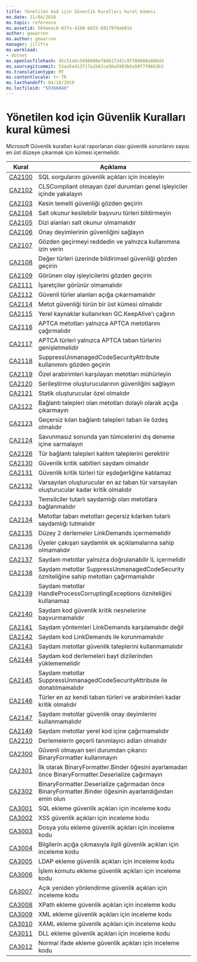 ```yaml
---
title: Yönetilen kod için Güvenlik Kuralları kural kümesi
ms.date: 11/04/2016
ms.topic: reference
ms.assetid: 564aeac6-03fa-41b0-b655-88179f0ab01b
author: gewarren
ms.author: gewarren
manager: jillfra
ms.workload:
- dotnet
ms.openlocfilehash: 45c51a6c5496686ef84b17341c97f00680a80bdd
ms.sourcegitcommit: 53aa5a413717a1b62ca56a5983b6a50f7f0663b3
ms.translationtype: MT
ms.contentlocale: tr-TR
ms.lasthandoff: 04/18/2019
ms.locfileid: "59366048"
---
```

# <a name="security-rules-rule-set-for-managed-code"></a>Yönetilen kod için Güvenlik Kuralları kural kümesi
Microsoft Güvenlik kuralları kural raporlanan olası güvenlik sorunlarını sayısı en üst düzeye çıkarmak için kümesi içermelidir.

|Kural|Açıklama|
|----------|-----------------|
|[CA2100](../code-quality/ca2100-review-sql-queries-for-security-vulnerabilities.md)|SQL sorgularını güvenlik açıkları için inceleyin|
|[CA2102](../code-quality/ca2102-catch-non-clscompliant-exceptions-in-general-handlers.md)|CLSCompliant olmayan özel durumları genel işleyiciler içinde yakalayın|
|[CA2103](../code-quality/ca2103-review-imperative-security.md)|Kesin temelli güvenliği gözden geçirin|
|[CA2104](../code-quality/ca2104-do-not-declare-read-only-mutable-reference-types.md)|Salt okunur kesilebilir başvuru türleri bildirmeyin|
|[CA2105](../code-quality/ca2105-array-fields-should-not-be-read-only.md)|Dizi alanları salt okunur olmamalıdır|
|[CA2106](../code-quality/ca2106-secure-asserts.md)|Onay deyimlerinin güvenliğini sağlayın|
|[CA2107](../code-quality/ca2107-review-deny-and-permit-only-usage.md)|Gözden geçirmeyi reddedin ve yalnızca kullanımına izin verin|
|[CA2108](../code-quality/ca2108-review-declarative-security-on-value-types.md)|Değer türleri üzerinde bildirimsel güvenliği gözden geçirin|
|[CA2109](../code-quality/ca2109-review-visible-event-handlers.md)|Görünen olay işleyicilerini gözden geçirin|
|[CA2111](../code-quality/ca2111-pointers-should-not-be-visible.md)|İşaretçiler görünür olmamalıdır|
|[CA2112](../code-quality/ca2112-secured-types-should-not-expose-fields.md)|Güvenli türler alanları açığa çıkarmamalıdır|
|[CA2114](../code-quality/ca2114-method-security-should-be-a-superset-of-type.md)|Metot güvenliği türün bir üst kümesi olmalıdır|
|[CA2115](../code-quality/ca2115-call-gc-keepalive-when-using-native-resources.md)|Yerel kaynaklar kullanırken GC.KeepAlive'ı çağırın|
|[CA2116](../code-quality/ca2116-aptca-methods-should-only-call-aptca-methods.md)|APTCA metotları yalnızca APTCA metotlarını çağırmalıdır|
|[CA2117](../code-quality/ca2117-aptca-types-should-only-extend-aptca-base-types.md)|APTCA türleri yalnızca APTCA taban türlerini genişletmelidir|
|[CA2118](../code-quality/ca2118-review-suppressunmanagedcodesecurityattribute-usage.md)|SuppressUnmanagedCodeSecurityAttribute kullanımını gözden geçirin|
|[CA2119](../code-quality/ca2119-seal-methods-that-satisfy-private-interfaces.md)|Özel arabirimleri karşılayan metotları mühürleyin|
|[CA2120](../code-quality/ca2120-secure-serialization-constructors.md)|Serileştirme oluşturucularının güvenliğini sağlayın|
|[CA2121](../code-quality/ca2121-static-constructors-should-be-private.md)|Statik oluşturucular özel olmalıdır|
|[CA2122](../code-quality/ca2122-do-not-indirectly-expose-methods-with-link-demands.md)|Bağlantı talepleri olan metotları dolaylı olarak açığa çıkarmayın|
|[CA2123](../code-quality/ca2123-override-link-demands-should-be-identical-to-base.md)|Geçersiz kılan bağlantı talepleri taban ile özdeş olmalıdır|
|[CA2124](../code-quality/ca2124-wrap-vulnerable-finally-clauses-in-outer-try.md)|Savunmasız sonunda yan tümcelerini dış deneme içine sarmalayın|
|[CA2126](../code-quality/ca2126-type-link-demands-require-inheritance-demands.md)|Tür bağlantı talepleri kalıtım taleplerini gerektirir|
|[CA2130](../code-quality/ca2130-security-critical-constants-should-be-transparent.md)|Güvenlik kritik sabitleri saydam olmalıdır|
|[CA2131](../code-quality/ca2131-security-critical-types-may-not-participate-in-type-equivalence.md)|Güvenlik kritik türleri tür eşdeğerliğine katılamaz|
|[CA2132](../code-quality/ca2132-default-constructors-must-be-at-least-as-critical-as-base-type-default-constructors.md)|Varsayılan oluşturucular en az taban tür varsayılan oluşturucular kadar kritik olmalıdır|
|[CA2133](../code-quality/ca2133-delegates-must-bind-to-methods-with-consistent-transparency.md)|Temsilciler tutarlı saydamlığı olan metotlara bağlanmalıdır|
|[CA2134](../code-quality/ca2134-methods-must-keep-consistent-transparency-when-overriding-base-methods.md)|Metotlar taban metotları geçersiz kılarken tutarlı saydamlığı tutmalıdır|
|[CA2135](../code-quality/ca2135-level-2-assemblies-should-not-contain-linkdemands.md)|Düzey 2 derlemeler LinkDemands içermemelidir|
|[CA2136](../code-quality/ca2136-members-should-not-have-conflicting-transparency-annotations.md)|Üyeler çakışan saydamlık ek açıklamalarına sahip olmamalıdır|
|[CA2137](../code-quality/ca2137-transparent-methods-must-contain-only-verifiable-il.md)|Saydam metotlar yalnızca doğrulanabilir IL içermelidir|
|[CA2138](../code-quality/ca2138-transparent-methods-must-not-call-methods-with-the-suppressunmanagedcodesecurity-attribute.md)|Saydam metotlar SuppressUnmanagedCodeSecurity özniteliğine sahip metotları çağırmamalıdır|
|[CA2139](../code-quality/ca2139-transparent-methods-may-not-use-the-handleprocesscorruptingexceptions-attribute.md)|Saydam metotlar HandleProcessCorruptingExceptions özniteliğini kullanamaz|
|[CA2140](../code-quality/ca2140-transparent-code-must-not-reference-security-critical-items.md)|Saydam kod güvenlik kritik nesnelerine başvurmamalıdır|
|[CA2141](../code-quality/ca2141-transparent-methods-must-not-satisfy-linkdemands.md)|Saydam yöntemleri LinkDemands karşılamalıdır değil|
|[CA2142](../code-quality/ca2142-transparent-code-should-not-be-protected-with-linkdemands.md)|Saydam kod LinkDemands ile korunmamalıdır|
|[CA2143](../code-quality/ca2143-transparent-methods-should-not-use-security-demands.md)|Saydam metotlar güvenlik taleplerini kullanmamalıdır|
|[CA2144](../code-quality/ca2144-transparent-code-should-not-load-assemblies-from-byte-arrays.md)|Saydam kod derlemeleri bayt dizilerinden yüklememelidir|
|[CA2145](../code-quality/ca2145-transparent-methods-should-not-be-decorated-with-the-suppressunmanagedcodesecurityattribute.md)|Saydam metotlar SuppressUnmanagedCodeSecurityAttribute ile donatılmamalıdır|
|[CA2146](../code-quality/ca2146-types-must-be-at-least-as-critical-as-their-base-types-and-interfaces.md)|Türler en az kendi taban türleri ve arabirimleri kadar kritik olmalıdır|
|[CA2147](../code-quality/ca2147-transparent-methods-may-not-use-security-asserts.md)|Saydam metotlar güvenlik onay deyimlerini kullanmamalıdır|
|[CA2149](../code-quality/ca2149-transparent-methods-must-not-call-into-native-code.md)|Saydam metotlar yerel kod içine çağırmamalıdır|
|[CA2210](../code-quality/ca2210-assemblies-should-have-valid-strong-names.md)|Derlemelerin geçerli tanımlayıcı adları olmalıdır|
|[CA2300](ca2300-do-not-use-insecure-deserializer-binaryformatter.md)|Güvenli olmayan seri durumdan çıkarıcı BinaryFormatter kullanmayın|
|[CA2301](ca2301-do-not-call-binaryformatter-deserialize-without-first-setting-binaryformatter-binder.md)|İlk olarak BinaryFormatter.Binder öğesini ayarlamadan önce BinaryFormatter.Deserialize çağırmayın|
|[CA2302](ca2302-ensure-binaryformatter-binder-is-set-before-calling-binaryformatter-deserialize.md)|BinaryFormatter.Deserialize çağırmadan önce BinaryFormatter.Binder öğesinin ayarlandığından emin olun|
|[CA3001](../code-quality/ca3001-review-code-for-sql-injection-vulnerabilities.md)|SQL ekleme güvenlik açıkları için inceleme kodu|
|[CA3002](../code-quality/ca3002-review-code-for-xss-vulnerabilities.md)|XSS güvenlik açıkları için inceleme kodu|
|[CA3003](../code-quality/ca3003-review-code-for-file-path-injection-vulnerabilities.md)|Dosya yolu ekleme güvenlik açıkları için inceleme kodu|
|[CA3004](../code-quality/ca3004-review-code-for-information-disclosure-vulnerabilities.md)|Bilgilerin açığa çıkmasıyla ilgili güvenlik açıkları için inceleme kodu|
|[CA3005](../code-quality/ca3005-review-code-for-ldap-injection-vulnerabilities.md)|LDAP ekleme güvenlik açıkları için inceleme kodu|
|[CA3006](../code-quality/ca3006-review-code-for-process-command-injection-vulnerabilities.md)|İşlem komutu ekleme güvenlik açıkları için inceleme kodu|
|[CA3007](../code-quality/ca3007-review-code-for-open-redirect-vulnerabilities.md)|Açık yeniden yönlendirme güvenlik açıkları için inceleme kodu|
|[CA3008](../code-quality/ca3008-review-code-for-xpath-injection-vulnerabilities.md)|XPath ekleme güvenlik açıkları için inceleme kodu|
|[CA3009](../code-quality/ca3009-review-code-for-xml-injection-vulnerabilities.md)|XML ekleme güvenlik açıkları için inceleme kodu|
|[CA3010](../code-quality/ca3010-review-code-for-xaml-injection-vulnerabilities.md)|XAML ekleme güvenlik açıkları için inceleme kodu|
|[CA3011](../code-quality/ca3011-review-code-for-dll-injection-vulnerabilities.md)|DLL ekleme güvenlik açıkları için inceleme kodu|
|[CA3012](../code-quality/ca3012-review-code-for-regex-injection-vulnerabilities.md)|Normal ifade ekleme güvenlik açıkları için inceleme kodu|
